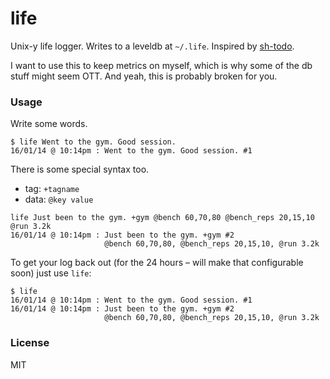 # life

Unix-y life logger. Writes to a leveldb at `~/.life`. Inspired by [sh-todo](https://github.com/asb/sh-todo).

I want to use this to keep metrics on myself, which is why some of the db stuff might seem OTT. And yeah, this is probably broken for you.

### Usage

Write some words.

```
$ life Went to the gym. Good session.
16/01/14 @ 10:14pm : Went to the gym. Good session. #1
```

There is some special syntax too.

- tag: `+tagname`
- data: `@key value`

```
life Just been to the gym. +gym @bench 60,70,80 @bench_reps 20,15,10 @run 3.2k
16/01/14 @ 10:14pm : Just been to the gym. +gym #2
                     @bench 60,70,80, @bench_reps 20,15,10, @run 3.2k
```

To get your log back out (for the 24 hours – will make that configurable soon) just use `life`:

```
$ life
16/01/14 @ 10:14pm : Went to the gym. Good session. #1
16/01/14 @ 10:14pm : Just been to the gym. +gym #2
                     @bench 60,70,80, @bench_reps 20,15,10, @run 3.2k
```

### License

MIT